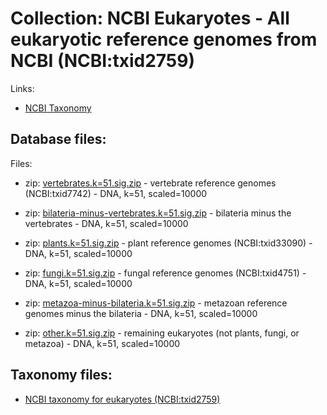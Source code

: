 # Collection: NCBI Eukaryotes - All eukaryotic reference genomes from NCBI (NCBI:txid2759)

Links:
* [NCBI Taxonomy](https://www.ncbi.nlm.nih.gov/Taxonomy/Browser/wwwtax.cgi?mode=Info&id=2759&lvl=3&lin=f&keep=1&srchmode=1&unlock)

## Database files:

Files:

* zip: [vertebrates.k=51.sig.zip](https://farm.cse.ucdavis.edu/~ctbrown/sourmash-db/genbank-euks-2024.01/vertebrates.k=51.sig.zip) - vertebrate reference genomes (NCBI:txid7742) - DNA, k=51, scaled=10000


* zip: [bilateria-minus-vertebrates.k=51.sig.zip](https://farm.cse.ucdavis.edu/~ctbrown/sourmash-db/genbank-euks-2024.01/bilateria-minus-vertebrates.k=51.sig.zip) - bilateria minus the vertebrates - DNA, k=51, scaled=10000


* zip: [plants.k=51.sig.zip](https://farm.cse.ucdavis.edu/~ctbrown/sourmash-db/genbank-euks-2024.01/plants.k=51.sig.zip) - plant reference genomes (NCBI:txid33090) - DNA, k=51, scaled=10000


* zip: [fungi.k=51.sig.zip](https://farm.cse.ucdavis.edu/~ctbrown/sourmash-db/genbank-euks-2024.01/fungi.k=51.sig.zip) - fungal reference genomes (NCBI:txid4751) - DNA, k=51, scaled=10000


* zip: [metazoa-minus-bilateria.k=51.sig.zip](https://farm.cse.ucdavis.edu/~ctbrown/sourmash-db/genbank-euks-2024.01/metazoa-minus-bilateria.k=51.sig.zip) - metazoan reference genomes minus the bilateria - DNA, k=51, scaled=10000


* zip: [other.k=51.sig.zip](https://farm.cse.ucdavis.edu/~ctbrown/sourmash-db/genbank-euks-2024.01/other.k=51.sig.zip) - remaining eukaryotes (not plants, fungi, or metazoa) - DNA, k=51, scaled=10000



## Taxonomy files:

* [NCBI taxonomy for eukaryotes (NCBI:txid2759)](https://farm.cse.ucdavis.edu/~ctbrown/sourmash-db/ncbi-eukaryotes.lineages.csv)
